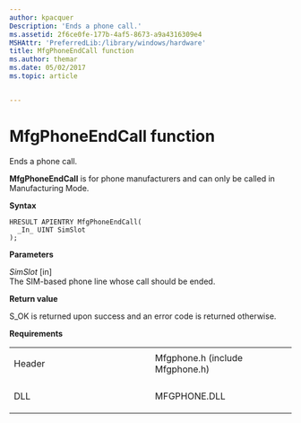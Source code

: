 ```yaml
---
author: kpacquer
Description: 'Ends a phone call.'
ms.assetid: 2f6ce0fe-177b-4af5-8673-a9a4316309e4
MSHAttr: 'PreferredLib:/library/windows/hardware'
title: MfgPhoneEndCall function
ms.author: themar
ms.date: 05/02/2017
ms.topic: article


---
```


# MfgPhoneEndCall function


Ends a phone call.

**MfgPhoneEndCall** is for phone manufacturers and can only be called in Manufacturing Mode.

**Syntax**

```ManagedCPlusPlus
HRESULT APIENTRY MfgPhoneEndCall(
  _In_ UINT SimSlot  
);
```

**Parameters**

*SimSlot* \[in\]  
The SIM-based phone line whose call should be ended.

**Return value**

S\_OK is returned upon success and an error code is returned otherwise.

**Requirements**

<table>
<colgroup>
<col width="50%" />
<col width="50%" />
</colgroup>
<tbody>
<tr class="odd">
<td align="left"><p>Header</p></td>
<td align="left">Mfgphone.h (include Mfgphone.h)</td>
</tr>
<tr class="even">
<td align="left"><p>DLL</p></td>
<td align="left">MFGPHONE.DLL</td>
</tr>
</tbody>
</table>

 

 






